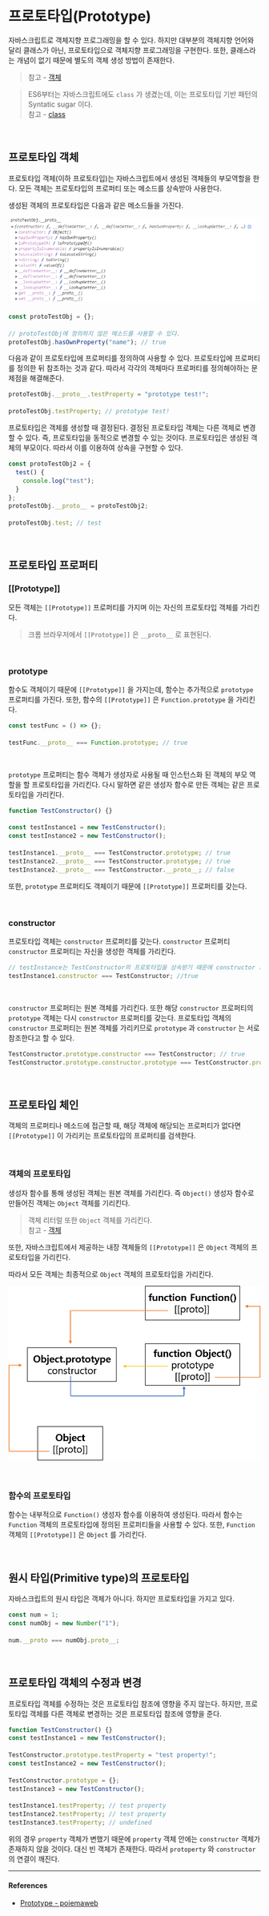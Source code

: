 # 프로토타입(Prototype)

자바스크립트로 객체지향 프로그래밍을 할 수 있다. 하지만 대부분의 객체지향 언어와 달리 클래스가 아닌, 프로토타입으로 객체지향 프로그래밍을 구현한다. 또한, 클래스라는 개념이 없기 때문에 별도의 객체 생성 방법이 존재한다.

> 참고 - [객체](https://github.com/Im-D/Dev-Docs/blob/master/Javascript/object.md)

> ES6부터는 자바스크립트에도 `class` 가 생겼는데, 이는 프로토타입 기반 패턴의 Syntatic sugar 이다.<br/>
> 참고 - [class](https://github.com/Im-D/Dev-Docs/blob/master/Javascript/B_Class.md)

<br/>

## 프로토타입 객체

프로토타입 객체(이하 프로토타입)는 자바스크립트에서 생성된 객체들의 부모역할을 한다. 모든 객체는 프로토타입의 프로퍼티 또는 메소드를 상속받아 사용한다.

생성된 객체의 프로토타입은 다음과 같은 메소드들을 가진다.

![prototype1](../assets/images/prototype1.png)

```js
const protoTestObj = {};

// protoTestObj에 정의하지 않은 메소드를 사용할 수 있다.
protoTestObj.hasOwnProperty("name"); // true
```

다음과 같이 프로토타입에 프로퍼티를 정의하여 사용할 수 있다. 프로토타입에 프로퍼티를 정의한 뒤 참조하는 것과 같다. 따라서 각각의 객체마다 프로퍼티를 정의해야하는 문제점을 해결해준다.

```js
protoTestObj.__proto__.testProperty = "prototype test!";

protoTestObj.testProperty; // prototype test!
```

프로토타입은 객체를 생성할 때 결정된다. 결정된 프로토타입 객체는 다른 객체로 변경할 수 있다. 즉, 프로토타입을 동적으로 변경할 수 있는 것이다. 프로토타입은 생성된 객체의 부모이다. 따라서 이를 이용하여 상속을 구현할 수 있다.

```js
const protoTestObj2 = {
  test() {
    console.log("test");
  }
};
protoTestObj.__proto__ = protoTestObj2;

protoTestObj.test; // test
```

<br/>

## 프로토타입 프로퍼티

### [[Prototype]]

모든 객체는 `[[Prototype]]` 프로퍼티를 가지며 이는 자신의 프로토타입 객체를 가리킨다.

> 크롬 브라우저에서 `[[Prototype]]` 은 `__proto__` 로 표현된다.

<br/>

### prototype

함수도 객체이기 때문에 `[[Prototype]]` 을 가지는데, 함수는 추가적으로 `prototype` 프로퍼티를 가진다. 또한, 함수의 `[[Prototype]]` 은 `Function.prototype` 을 가리킨다.

```js
const testFunc = () => {};

testFunc.__proto__ === Function.prototype; // true
```

<br/>

`prototype` 프로퍼티는 함수 객체가 생성자로 사용될 때 인스턴스화 된 객체의 부모 역할을 할 프로토타입을 가리킨다. 다시 말하면 같은 생성자 함수로 만든 객체는 같은 프로토타입을 가리킨다.

```js
function TestConstructor() {}

const testInstance1 = new TestConstructor();
const testInstance2 = new TestConstructor();

testInstance1.__proto__ === TestConstructor.prototype; // true
testInstance2.__proto__ === TestConstructor.prototype; // true
testInstance2.__proto__ === TestConstructor.__proto__; // false
```

또한, `prototype` 프로퍼티도 객체이기 때문에 `[[Prototype]]` 프로퍼티를 갖는다.

<br/>

### constructor

프로토타입 객체는 `constructor` 프로퍼티를 갖는다. `constructor` 프로퍼티 `constructor` 프로퍼티는 자신을 생성한 객체를 가리킨다.

```js
// testInstance는 TestConstructor의 프로토타입을 상속받기 때문에 constructor 프로퍼티를 갖는다.
testInstance1.constructor === TestConstructor; //true
```

<br/>

`constructor` 프로퍼티는 원본 객체를 가리킨다. 또한 해당 `constructor` 프로퍼티의 `prototype` 객체는 다시 `constructor` 프로퍼티를 갖는다. 프로토타입 객체의 `constructor` 프로퍼티는 원본 객체를 가리키므로 `prototype` 과 `constructor` 는 서로 참조한다고 할 수 있다.

```js
TestConstructor.prototype.constructor === TestConstructor; // true
TestConstructor.prototype.constructor.prototype === TestConstructor.prototype; // true
```

<br/>

## 프로토타입 체인

객체의 프로퍼티나 메소드에 접근할 때, 해당 객체에 해당되는 프로퍼티가 없다면 `[[Prototype]]` 이 가리키는 프로토타입의 프로퍼티를 검색한다.

<br/>

### 객체의 프로토타입

생성자 함수를 통해 생성된 객체는 원본 객체를 가리킨다. 즉 `Object()` 생성자 함수로 만들어진 객체는 `Object` 객체를 기리킨다.

> 객체 리터럴 또한 `Object` 객체를 가리킨다. <br/>
참고 - [객체](https://github.com/Im-D/Dev-Docs/blob/master/Javascript/object.md#%EC%9E%90%EB%B0%94%EC%8A%A4%ED%81%AC%EB%A6%BD%ED%8A%B8%EC%97%90%EC%84%9C-%EC%A0%9C%EA%B3%B5%ED%95%98%EB%8A%94-%EC%83%9D%EC%84%B1%EC%9E%90-%EC%82%AC%EC%9A%A9)

또한, 자바스크립트에서 제공하는 내장 객체들의 `[[Prototype]]` 은 `Object` 객체의 프로토타입을 가리킨다.

따라서 모든 객체는 최종적으로 `Object` 객체의 프로토타입을 가리킨다.

![prototype2](../assets/images/prototype2.png)

<br/>

### 함수의 프로토타입

함수는 내부적으로 `Function()` 생성자 함수를 이용하여 생성된다. 따라서 함수는 `Function` 객체의 프로토타입에 정의된 프로퍼티들을 사용할 수 있다. 또한, `Function` 객체의 `[[Prototype]]` 은 `Object` 를 가리킨다.

<br/>

## 원시 타입(Primitive type)의 프로토타입

자바스크립트의 원시 타입은 객체가 아니다. 하지만 프로토타입을 가지고 있다.

```js
const num = 1;
const numObj = new Number("1");

num.__proto === numObj.proto__;
```

<br/>

## 프로토타입 객체의 수정과 변경

프로토타입 객체를 수정하는 것은 프로토타입 참조에 영향을 주지 않는다. 하지만, 프로토타입 객체를 다른 객체로 변경하는 것은 프로토타입 참조에 영향을 준다.

```js
function TestConstructor() {}
const testInstance1 = new TestConstructor();

TestConstructor.prototype.testProperty = "test property!";
const testInstance2 = new TestConstructor();

TestConstructor.prototype = {};
testInstance3 = new TestConstructor();

testInstance1.testProperty; // test property
testInstance2.testProperty; // test property
testInstance3.testProperty; // undefined
```

위의 경우 `property` 객체가 변했기 때문에 `property` 객체 안에는 `constructor` 객체가 존재하지 않을 것이다. 대신 빈 객체가 존재한다. 따라서 `protoperty` 와 `constructor` 의 연결이 깨진다.

---

#### References

- [Prototype - poiemaweb](https://poiemaweb.com/js-prototype)
